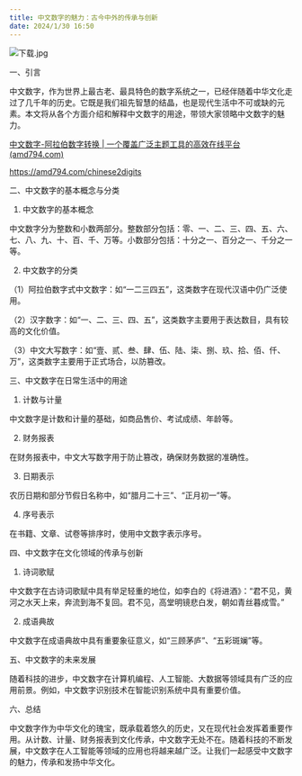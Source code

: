 ```yaml
---
title: 中文数字的魅力：古今中外的传承与创新
date: 2024/1/30 16:50
---
```



![下载.jpg](https://p1-juejin.byteimg.com/tos-cn-i-k3u1fbpfcp/edff3c5d4620484cb50593e2db954b4c~tplv-k3u1fbpfcp-jj-mark:0:0:0:0:q75.image#?w=1024&h=768&s=171294&e=jpg&b=dec083)

一、引言

中文数字，作为世界上最古老、最具特色的数字系统之一，已经伴随着中华文化走过了几千年的历史。它既是我们祖先智慧的结晶，也是现代生活中不可或缺的元素。本文将从各个方面介绍和解释中文数字的用途，带领大家领略中文数字的魅力。

[中文数字-阿拉伯数字转换 | 一个覆盖广泛主题工具的高效在线平台(amd794.com)](https://amd794.com/chinese2digits)

https://amd794.com/chinese2digits

二、中文数字的基本概念与分类

1. 中文数字的基本概念

中文数字分为整数和小数两部分。整数部分包括：零、一、二、三、四、五、六、七、八、九、十、百、千、万等。小数部分包括：十分之一、百分之一、千分之一等。

2. 中文数字的分类

（1）阿拉伯数字式中文数字：如“一二三四五”，这类数字在现代汉语中仍广泛使用。

（2）汉字数字：如“一、二、三、四、五”，这类数字主要用于表达数目，具有较高的文化价值。

（3）中文大写数字：如“壹、贰、叁、肆、伍、陆、柒、捌、玖、拾、佰、仟、万”，这类数字主要用于正式场合，以防篡改。

三、中文数字在日常生活中的用途

1. 计数与计量

中文数字是计数和计量的基础，如商品售价、考试成绩、年龄等。

2. 财务报表

在财务报表中，中文大写数字用于防止篡改，确保财务数据的准确性。

3. 日期表示

农历日期和部分节假日名称中，如“腊月二十三”、“正月初一”等。

4. 序号表示

在书籍、文章、试卷等排序时，使用中文数字表示序号。

四、中文数字在文化领域的传承与创新

1. 诗词歌赋

中文数字在古诗词歌赋中具有举足轻重的地位，如李白的《将进酒》：“君不见，黄河之水天上来，奔流到海不复回。君不见，高堂明镜悲白发，朝如青丝暮成雪。”

2. 成语典故

中文数字在成语典故中具有重要象征意义，如“三顾茅庐”、“五彩斑斓”等。

五、中文数字的未来发展

随着科技的进步，中文数字在计算机编程、人工智能、大数据等领域具有广泛的应用前景。例如，中文数字识别技术在智能识别系统中具有重要价值。

六、总结

中文数字作为中华文化的瑰宝，既承载着悠久的历史，又在现代社会发挥着重要作用。从计数、计量、财务报表到文化传承，中文数字无处不在。随着科技的不断发展，中文数字在人工智能等领域的应用也将越来越广泛。让我们一起感受中文数字的魅力，传承和发扬中华文化。
